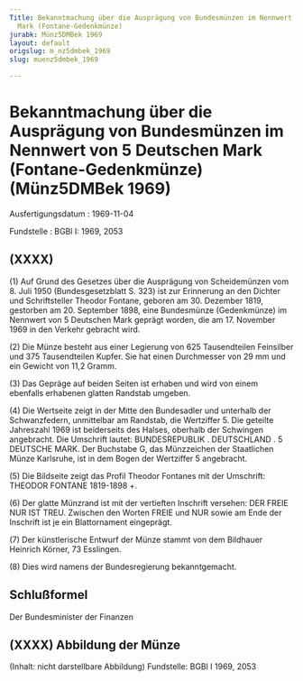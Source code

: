 ```yaml
---
Title: Bekanntmachung über die Ausprägung von Bundesmünzen im Nennwert von 5 Deutschen
  Mark (Fontane-Gedenkmünze)
jurabk: Münz5DMBek 1969
layout: default
origslug: m_nz5dmbek_1969
slug: muenz5dmbek_1969

---
```


# Bekanntmachung über die Ausprägung von Bundesmünzen im Nennwert von 5 Deutschen Mark (Fontane-Gedenkmünze) (Münz5DMBek 1969)

Ausfertigungsdatum
:   1969-11-04

Fundstelle
:   BGBl I: 1969, 2053



## (XXXX)

(1) Auf Grund des Gesetzes über die Ausprägung von Scheidemünzen vom 8. Juli 1950 (Bundesgesetzblatt S. 323) ist zur Erinnerung an den Dichter und Schriftsteller Theodor Fontane, geboren am 30. Dezember 1819, gestorben am 20. September 1898, eine Bundesmünze (Gedenkmünze) im Nennwert von 5 Deutschen Mark geprägt worden, die am 17. November 1969 in den Verkehr gebracht wird.

(2) Die Münze besteht aus einer Legierung von 625 Tausendteilen Feinsilber und 375 Tausendteilen Kupfer. Sie hat einen Durchmesser von 29 mm und ein Gewicht von 11,2 Gramm.

(3) Das Gepräge auf beiden Seiten ist erhaben und wird von einem ebenfalls erhabenen glatten Randstab umgeben.

(4) Die Wertseite zeigt in der Mitte den Bundesadler und unterhalb der Schwanzfedern, unmittelbar am Randstab, die Wertziffer 5. Die geteilte Jahreszahl 1969 ist beiderseits des Halses, oberhalb der Schwingen angebracht. Die Umschrift lautet: BUNDESREPUBLIK . DEUTSCHLAND . 5 DEUTSCHE MARK. Der Buchstabe G, das Münzzeichen der Staatlichen Münze Karlsruhe, ist in dem Bogen der Wertziffer 5 angebracht.

(5) Die Bildseite zeigt das Profil Theodor Fontanes mit der Umschrift: THEODOR FONTANE 1819-1898 +.

(6) Der glatte Münzrand ist mit der vertieften Inschrift versehen: DER FREIE NUR IST TREU. Zwischen den Worten FREIE und NUR sowie am Ende der Inschrift ist je ein Blattornament eingeprägt.

(7) Der künstlerische Entwurf der Münze stammt von dem Bildhauer Heinrich Körner, 73 Esslingen.

(8) Dies wird namens der Bundesregierung bekanntgemacht.


## Schlußformel

Der Bundesminister der Finanzen


## (XXXX) Abbildung der Münze

(Inhalt: nicht darstellbare Abbildung)
Fundstelle: BGBl I 1969, 2053

